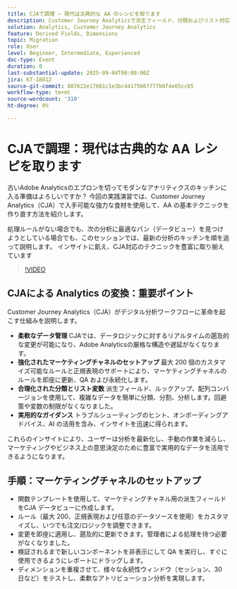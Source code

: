 ```yaml
---
title: CJAで調理 – 現代は古典的な AA のレシピを取ります
description: Customer Journey Analyticsで派生フィールド、分類およびリスト対応ディメンションを使用して、柔軟で遡及的なインサイトを活用する方法を説明します。
solution: Analytics, Customer Journey Analytics
feature: Derived Fields, Dimensions
topic: Migration
role: User
level: Beginner, Intermediate, Experienced
doc-type: Event
duration: 0
last-substantial-update: 2025-09-04T00:00:00Z
jira: KT-18812
source-git-commit: 887622e17681c1e3bc44175667777b0f4e65cc65
workflow-type: tm+mt
source-wordcount: '310'
ht-degree: 0%

---
```



# CJAで調理：現代は古典的な AA レシピを取ります

古いAdobe Analyticsのエプロンを切ってモダンなアナリティクスのキッチンに入る準備はよろしいですか？ 今回の実践演習では、Customer Journey Analytics（CJA）で入手可能な強力な食材を使用して、AA の基本テクニックを作り直す方法を紹介します。

処理ルールがない場合でも、次の分析に最適なパン（データビュー）を見つけようとしている場合でも、このセッションでは、最新の分析のキッチンを順を追って説明します。
インサイトに飢え、CJA対応のテクニックを豊富に取り揃えています

>[!VIDEO](https://video.tv.adobe.com/v/3471110/?learn=on&enablevpops)

## CJAによる Analytics の変換：重要ポイント

Customer Journey Analytics（CJA）がデジタル分析ワークフローに革命を起こす仕組みを説明します。

* **柔軟なデータ管理** CJAでは、データロジックに対するリアルタイムの遡及的な変更が可能になり、Adobe Analyticsの厳格な構造や遅延がなくなります。
* **強化されたマーケティングチャネルのセットアップ** 最大 200 個のカスタマイズ可能なルールと正規表現のサポートにより、マーケティングチャネルのルールを即座に更新、QA および永続化します。
* **合理化された分類とリスト変数** 派生フィールド、ルックアップ、配列コンバージョンを使用して、複雑なデータを簡単に分類、分割、分析します。回避策や変数の制限がなくなりました。
* **実用的なガイダンス** トラブルシューティングのヒント、オンボーディングアドバイス、AI の活用を含み、インサイトを迅速に得られます。

これらのインサイトにより、ユーザーは分析を最新化し、手動の作業を減らし、マーケティングやビジネス上の意思決定のために豊富で実用的なデータを活用できるようになります。

## 手順：マーケティングチャネルのセットアップ

* 関数テンプレートを使用して、マーケティングチャネル用の派生フィールドをCJA データビューに作成します。
* ルール（最大 200、正規表現および任意のデータソースを使用）をカスタマイズし、いつでも注文/ロジックを調整できます。
* 変更を即座に適用し、遡及的に更新できます。管理者による処理を待つ必要がなくなりました。
* 検証されるまで新しいコンポーネントを非表示にして QA を実行し、すぐに使用できるようにレポートにドラッグします。
* ディメンションを重複させて、様々な永続性ウィンドウ（セッション、30 日など）をテストし、柔軟なアトリビューション分析を実現します。
